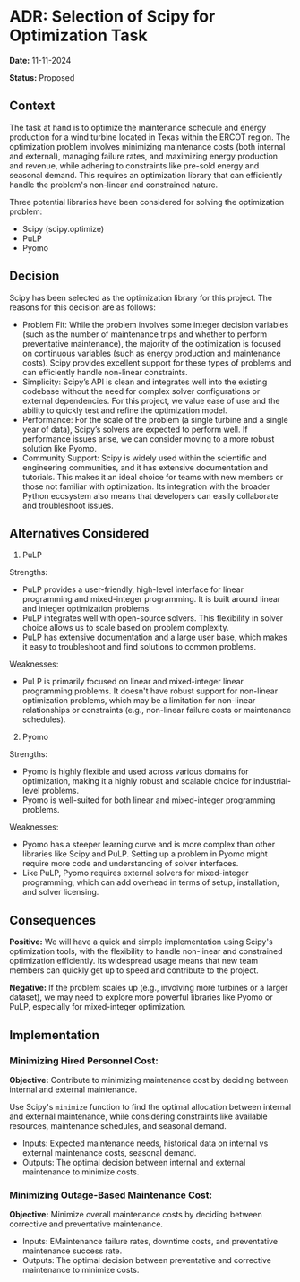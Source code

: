 # ADR: Selection of Scipy for Optimization Task

**Date:** 11-11-2024

**Status:** Proposed

## Context
The task at hand is to optimize the maintenance schedule and energy production for a wind turbine located in Texas within the ERCOT region. The optimization problem involves minimizing maintenance costs (both internal and external), managing failure rates, and maximizing energy production and revenue, while adhering to constraints like pre-sold energy and seasonal demand. This requires an optimization library that can efficiently handle the problem's non-linear and constrained nature.

Three potential libraries have been considered for solving the optimization problem:

- Scipy (scipy.optimize)
- PuLP
- Pyomo

## Decision
Scipy has been selected as the optimization library for this project. The reasons for this decision are as follows:

- Problem Fit: While the problem involves some integer decision variables (such as the number of maintenance trips and whether to perform preventative maintenance), the majority of the optimization is focused on continuous variables (such as energy production and maintenance costs). Scipy provides excellent support for these types of problems and can efficiently handle non-linear constraints.
- Simplicity: Scipy’s API is clean and integrates well into the existing codebase without the need for complex solver configurations or external dependencies. For this project, we value ease of use and the ability to quickly test and refine the optimization model.
- Performance: For the scale of the problem (a single turbine and a single year of data), Scipy’s solvers are expected to perform well. If performance issues arise, we can consider moving to a more robust solution like Pyomo.
- Community Support: Scipy is widely used within the scientific and engineering communities, and it has extensive documentation and tutorials. This makes it an ideal choice for teams with new members or those not familiar with optimization. Its integration with the broader Python ecosystem also means that developers can easily collaborate and troubleshoot issues.

## Alternatives Considered
1. PuLP

Strengths:
- PuLP provides a user-friendly, high-level interface for linear programming and mixed-integer programming. It is built around linear and integer optimization problems.
- PuLP integrates well with open-source solvers. This flexibility in solver choice allows us to scale based on problem complexity.
- PuLP has extensive documentation and a large user base, which makes it easy to troubleshoot and find solutions to common problems.

Weaknesses:
- PuLP is primarily focused on linear and mixed-integer linear programming problems. It doesn't have robust support for non-linear optimization problems, which may be a limitation for non-linear relationships or constraints (e.g., non-linear failure costs or maintenance schedules).

2. Pyomo

Strengths:
- Pyomo is highly flexible and used across various domains for optimization, making it a highly robust and scalable choice for industrial-level problems.
- Pyomo is well-suited for both linear and mixed-integer programming problems.

Weaknesses:
- Pyomo has a steeper learning curve and is more complex than other libraries like Scipy and PuLP. Setting up a problem in Pyomo might require more code and understanding of solver interfaces.
- Like PuLP, Pyomo requires external solvers for mixed-integer programming, which can add overhead in terms of setup, installation, and solver licensing.

## Consequences
**Positive:** We will have a quick and simple implementation using Scipy's optimization tools, with the flexibility to handle non-linear and constrained optimization efficiently. Its widespread usage means that new team members can quickly get up to speed and contribute to the project.

**Negative:** If the problem scales up (e.g., involving more turbines or a larger dataset), we may need to explore more powerful libraries like Pyomo or PuLP, especially for mixed-integer optimization.

## Implementation

### Minimizing Hired Personnel Cost:

**Objective:** Contribute to minimizing maintenance cost by deciding between internal and external maintenance.

Use Scipy's `minimize` function to find the optimal allocation between internal and external maintenance, while considering constraints like available resources, maintenance schedules, and seasonal demand.

- Inputs: Expected maintenance needs, historical data on internal vs external maintenance costs, seasonal demand.
- Outputs: The optimal decision between internal and external maintenance to minimize costs.

### Minimizing Outage-Based Maintenance Cost:

**Objective:** Minimize overall maintenance costs by deciding between corrective and preventative maintenance. 

- Inputs: EMaintenance failure rates, downtime costs, and preventative maintenance success rate. 
- Outputs: The optimal decision between preventative and corrective maintenance to minimize costs.
